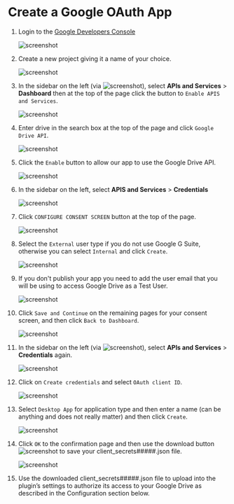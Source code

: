# Create a Google OAuth App

1. Login to the [Google Developers Console](https://cloud.google.com/console)   


   ![screenshot](.gitbook/assets/settings_step1.png)

2. Create a new project giving it a name of your choice.   


   ![screenshot](.gitbook/assets/settings_step2.png)

3. In the sidebar on the left \(via ![screenshot](.gitbook/assets/settings_menu.png)\), select **APIs and Services** &gt; **Dashboard** then at the top of the page click the button to `Enable APIS and Services`.   


   ![screenshot](.gitbook/assets/settings_step3.png)

4. Enter drive in the search box at the top of the page and click `Google Drive API`.   


   ![screenshot](.gitbook/assets/settings_step4.png)

5. Click the `Enable` button to allow our app to use the Google Drive API.   


   ![screenshot](.gitbook/assets/settings_step5.png)

6. In the sidebar on the left, select **APIS and Services** &gt; **Credentials**   


   ![screenshot](.gitbook/assets/settings_step6.png)

7. Click `CONFIGURE CONSENT SCREEN` button at the top of the page.   


   ![screenshot](.gitbook/assets/settings_step7.png)

8. Select the `External` user type if you do not use Google G Suite, otherwise you can select `Internal` and click `Create`.   


   ![screenshot](.gitbook/assets/settings_step8.png)

9. If you don't publish your app you need to add the user email that you will be using to access Google Drive as a Test User.   


   ![screenshot](.gitbook/assets/settings_step8b.png)

10. Click `Save and Continue` on the remaining pages for your consent screen, and then click `Back to Dashboard`.   


    ![screenshot](.gitbook/assets/settings_step9.png)

11. In the sidebar on the left \(via ![screenshot](.gitbook/assets/settings_menu.png)\), select **APIs and Services** &gt; **Credentials** again.   


    ![screenshot](.gitbook/assets/settings_step10.png)

12. Click on `Create credentials` and select `OAuth client ID`.   


    ![screenshot](.gitbook/assets/settings_step11.png)

13. Select `Desktop App` for application type and then enter a name \(can be anything and does not really matter\) and then click `Create`.   


    ![screenshot](.gitbook/assets/settings_step12.png)

14. Click `OK` to the confirmation page and then use the download button ![screenshot](screenshots/settings_download.png) to save your client\_secrets\#\#\#\#\#.json file.   


    ![screenshot](.gitbook/assets/settings_step13.png)

15. Use the downloaded client\_secrets\#\#\#\#\#.json file to upload into the plugin’s settings to authorize its access to your Google Drive as described in the Configuration section below.

